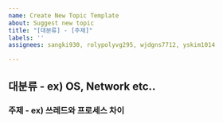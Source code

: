 ```yaml
---
name: Create New Topic Template
about: Suggest new topic
title: "[대분류] - [주제]"
labels: ''
assignees: sangki930, rolypolyvg295, wjdgns7712, yskim1014

---
```


## 대분류 - ex) OS, Network etc..

### 주제 - ex) 쓰레드와 프로세스 차이
